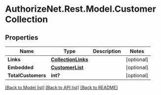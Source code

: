 # AuthorizeNet.Rest.Model.CustomerCollection
## Properties

Name | Type | Description | Notes
------------ | ------------- | ------------- | -------------
**Links** | [**CollectionLinks**](CollectionLinks.md) |  | [optional] 
**Embedded** | [**CustomerList**](CustomerList.md) |  | [optional] 
**TotalCustomers** | **int?** |  | [optional] 

[[Back to Model list]](../README.md#documentation-for-models) [[Back to API list]](../README.md#documentation-for-api-endpoints) [[Back to README]](../README.md)

